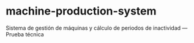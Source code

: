 # machine-production-system
Sistema de gestión de máquinas y cálculo de periodos de inactividad — Prueba técnica
